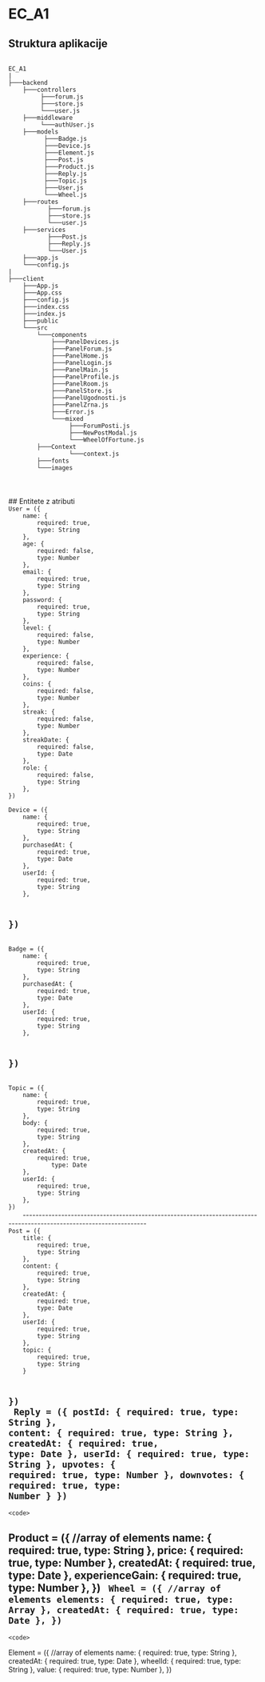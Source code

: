 # EC_A1

## Struktura aplikacije
<code>
EC_A1
|
├───backend
    ├───controllers
         ├───forum.js
         ├───store.js
         └───user.js
    ├───middleware
         └───authUser.js
    ├───models
          ├───Badge.js
          ├───Device.js
          ├───Element.js
          ├───Post.js
          ├───Product.js
          ├───Reply.js
          ├───Topic.js
          ├───User.js
          └───Wheel.js
    ├───routes
           ├───forum.js
           ├───store.js
           └───user.js
    ├───services
           ├───Post.js
           ├───Reply.js
           └───User.js
    ├───app.js
    └───config.js
|
├───client
    ├───App.js
    ├───App.css
    ├───config.js
    ├───index.css
    ├───index.js
    ├───public
    └───src
        └───components
            ├───PanelDevices.js
            ├───PanelForum.js
            ├───PanelHome.js
            ├───PanelLogin.js
            ├───PanelMain.js
            ├───PanelProfile.js
            ├───PanelRoom.js
            ├───PanelStore.js
            ├───PanelUgodnosti.js
            ├───PanelZrna.js
            ├───Error.js
            └───mixed
                 ├───ForumPosti.js
                 ├───NewPostModal.js
                 └───WheelOfFortune.js
        ├───Context
                 └───context.js
        ├───fonts
        └───images
</code>
</br></br></br>
## Entitete z atributi

<code>
User = ({
	name: {
		required: true,
		type: String
	},
	age: {
		required: false,
		type: Number
	},
	email: {
		required: true,
		type: String
	},
	password: {
		required: true,
		type: String
	},
	level: {
		required: false,
		type: Number
	},
	experience: {
		required: false,
		type: Number
	},
	coins: {
		required: false,
		type: Number
	},
	streak: {   
		required: false,
		type: Number
	},
	streakDate: {
		required: false,
		type: Date
	},
	role: {
		required: false,
		type: String
	},
})
</code>
<code>
Device = ({
	name: {
		required: true,
		type: String
	},
	purchasedAt: {
		required: true,
		type: Date
	},
	userId: {
		required: true,
		type: String
	},
    
})
</code>
------------------------------------------------------------------------------------------------------------------------
<code>
Badge = ({
	name: {
		required: true,
		type: String
	},
	purchasedAt: {
		required: true,
		type: Date
	},
	userId: {
		required: true,
		type: String
	},
    
})
</code>
--------------------------------------------------------------------------------------------------------------
<code>
Topic = ({
	name: {
		required: true,
		type: String
	},
	body: {
		required: true,
		type: String
	},
	createdAt: {
		required: true,
    		type: Date
	},
	userId: {
		required: true,
		type: String
	},
})
	</code>
--------------------------------------------------------------------------------------------------------------------
	<code>
Post = ({
	title: {
		required: true,
		type: String
	},
	content: {
		required: true,
		type: String
	},
	createdAt: {
		required: true,
		type: Date
	},
	userId: {
		required: true,
		type: String
	},
	topic: {
		required: true,
		type: String
	}

})
	</code>
	<code>
Reply = ({
	postId: {
		required: true,
		type: String
	},
	content: {
		required: true,
		type: String
	},
	createdAt: {
		required: true,
		type: Date
	},
	userId: {
		required: true,
		type: String
	},
	upvotes: {
		required: true,
		type: Number
	},
	downvotes: {
		required: true,
		type: Number
	}
})
	</code>
--------------------------------------------------------------------------------------------------------------------
	<code>
Product = ({
	//array of elements
	name: {
		required: true,
		type: String
	},
	price: {
		required: true,
		type: Number
	},
	createdAt: {
		required: true,
		type: Date
	},
	experienceGain: {
		required: true,
		type: Number
	},
})
	</code>
	<code>
Wheel = ({
	//array of elements
	elements: {
		required: true,
		type: Array
	},
	createdAt: {
		required: true,
		type: Date
	},
})
	</code>
--------------------------------------------------------------------------------------------------------------------
	<code>
Element = ({
	//array of elements
	name: {
		required: true,
		type: String
	},
	createdAt: {
		required: true,
		type: Date
	},
	wheelId: {
		required: true,
		type: String
	},
	value: {
		required: true,
		type: Number
	},
})
</code>

